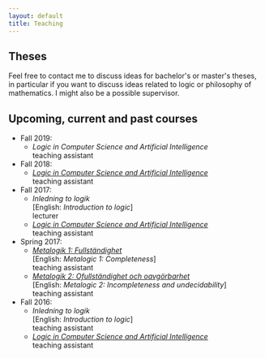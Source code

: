 ```yaml
---
layout: default
title: Teaching
---
```

## Theses
Feel free to contact me to discuss ideas for bachelor's or master's theses, in
particular if you want to discuss ideas related to logic or philosophy of
mathematics. I might also be a possible supervisor.

## Upcoming, current and past courses
- Fall 2019:
  - *Logic in Computer Science and Artificial Intelligence*  
    teaching assistant
- Fall 2018:
  - [*Logic in Computer Science and Artificial Intelligence*](https://www2.philosophy.su.se/goranko/Courses2018/LiCSAI-2018.html)  
    teaching assistant
- Fall 2017:
  - *Inledning to logik*  
    [English: *Introduction to logic*]  
    lecturer
  - [*Logic in Computer Science and Artificial Intelligence*](https://www2.philosophy.su.se/goranko/Courses2017/LiCSAI-2017.html)  
    teaching assistant
- Spring 2017:
  - [*Metalogik 1: Fullständighet*](https://www.philosophy.su.se/utbildning/kurser/grundniv%C3%A5/deltidskurser/2.39025)  
    [English: *Metalogic 1: Completeness*]  
    teaching assistant
  - [*Metalogik 2: Ofullständighet och oavgörbarhet*](https://www.philosophy.su.se/utbildning/kurser/grundniv%C3%A5/deltidskurser/2.39026/metalogik-2-ofullst%C3%A4ndighet-och-oavg%C3%B6rbarhet-7-5-hp-1.218009)  
    [English: *Metalogic 2: Incompleteness and undecidability*]  
    teaching assistant
- Fall 2016:
  - *Inledning to logik*  
    [English: *Introduction to logic*]  
    teaching assistant
  - [*Logic in Computer Science and Artificial Intelligence*](https://www2.philosophy.su.se/goranko/Courses2016/LiCSAI-2016.html)  
    teaching assistant
